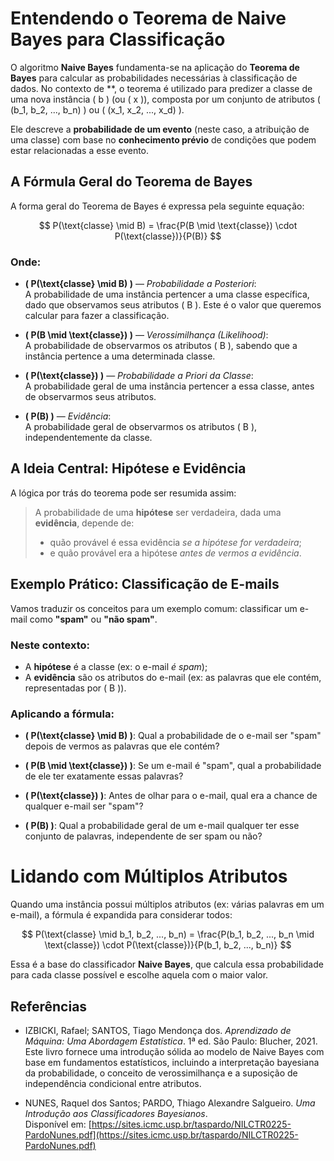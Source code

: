 # Entendendo o Teorema de Naive Bayes para Classificação

O algoritmo **Naive Bayes** fundamenta-se na aplicação do **Teorema de Bayes** para calcular as probabilidades necessárias à classificação de dados. No contexto de **, o teorema é utilizado para predizer a classe de uma nova instância \( b \) (ou \( x \)), composta por um conjunto de atributos \( (b_1, b_2, ..., b_n) \) ou \( (x_1, x_2, ..., x_d) \).

Ele descreve a **probabilidade de um evento** (neste caso, a atribuição de uma classe) com base no **conhecimento prévio** de condições que podem estar relacionadas a esse evento.



## A Fórmula Geral do Teorema de Bayes

A forma geral do Teorema de Bayes é expressa pela seguinte equação:

$$
P(\text{classe} \mid B) = \frac{P(B \mid \text{classe}) \cdot P(\text{classe})}{P(B)}
$$

### Onde:

- **\( P(\text{classe} \mid B) \)** — *Probabilidade a Posteriori*:  
  A probabilidade de uma instância pertencer a uma classe específica, dado que observamos seus atributos \( B \). Este é o valor que queremos calcular para fazer a classificação.

- **\( P(B \mid \text{classe}) \)** — *Verossimilhança (Likelihood)*:  
  A probabilidade de observarmos os atributos \( B \), sabendo que a instância pertence a uma determinada classe.

- **\( P(\text{classe}) \)** — *Probabilidade a Priori da Classe*:  
  A probabilidade geral de uma instância pertencer a essa classe, antes de observarmos seus atributos.

- **\( P(B) \)** — *Evidência*:  
  A probabilidade geral de observarmos os atributos \( B \), independentemente da classe.



## A Ideia Central: Hipótese e Evidência

A lógica por trás do teorema pode ser resumida assim:

> A probabilidade de uma **hipótese** ser verdadeira, dada uma **evidência**, depende de:
> - quão provável é essa evidência *se a hipótese for verdadeira*;
> - e quão provável era a hipótese *antes de vermos a evidência*.


##  Exemplo Prático: Classificação de E-mails

Vamos traduzir os conceitos para um exemplo comum: classificar um e-mail como **"spam"** ou **"não spam"**.

### Neste contexto:

- A **hipótese** é a classe (ex: o e-mail *é spam*);
- A **evidência** são os atributos do e-mail (ex: as palavras que ele contém, representadas por \( B \)).

### Aplicando a fórmula:

- **\( P(\text{classe} \mid B) \)**: Qual a probabilidade de o e-mail ser "spam" depois de vermos as palavras que ele contém?

- **\( P(B \mid \text{classe}) \)**: Se um e-mail é "spam", qual a probabilidade de ele ter exatamente essas palavras?

- **\( P(\text{classe}) \)**: Antes de olhar para o e-mail, qual era a chance de qualquer e-mail ser "spam"?

- **\( P(B) \)**: Qual a probabilidade geral de um e-mail qualquer ter esse conjunto de palavras, independente de ser spam ou não?



# Lidando com Múltiplos Atributos

Quando uma instância possui múltiplos atributos (ex: várias palavras em um e-mail), a fórmula é expandida para considerar todos:

$$
P(\text{classe} \mid b_1, b_2, ..., b_n) = \frac{P(b_1, b_2, ..., b_n \mid \text{classe}) \cdot P(\text{classe})}{P(b_1, b_2, ..., b_n)}
$$

Essa é a base do classificador **Naive Bayes**, que calcula essa probabilidade para cada classe possível e escolhe aquela com o maior valor.



##  Referências

- IZBICKI, Rafael; SANTOS, Tiago Mendonça dos. *Aprendizado de Máquina: Uma Abordagem Estatística*. 1ª ed. São Paulo: Blucher, 2021.  
  Este livro fornece uma introdução sólida ao modelo de Naive Bayes com base em fundamentos estatísticos, incluindo a interpretação bayesiana da probabilidade, o conceito de verossimilhança e a suposição de independência condicional entre atributos.

- NUNES, Raquel dos Santos; PARDO, Thiago Alexandre Salgueiro. *Uma Introdução aos Classificadores Bayesianos*.  
  Disponível em: [https://sites.icmc.usp.br/taspardo/NILCTR0225-PardoNunes.pdf](https://sites.icmc.usp.br/taspardo/NILCTR0225-PardoNunes.pdf)  
 






